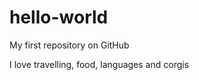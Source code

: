 hello-world
===========

My first repository on GitHub

I love travelling, food, languages and corgis
